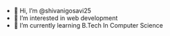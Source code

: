 - 👋 Hi, I’m @shivanigosavi25
- 👀 I’m interested in web development 
- 🌱 I’m currently learning B.Tech In Computer Science 


<!---
shivanigosavi25/shivanigosavi25 is a ✨ special ✨ repository because its `README.md` (this file) appears on your GitHub profile.
You can click the Preview link to take a look at your changes.
--->
